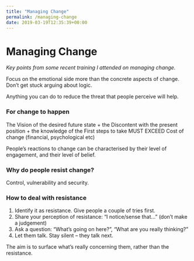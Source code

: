 ```yaml
---
title: "Managing Change"
permalink: /managing-change
date: 2019-03-19T12:35:39+00:00
---
```


# Managing Change

*Key points from some recent training I attended on managing change.*

Focus on the emotional side more than the concrete aspects of change. Don’t get stuck arguing about logic.

Anything you can do to reduce the threat that people perceive will help.

### For change to happen

The Vision of the desired future state + the Discontent with the present position + the knowledge of the First steps to take MUST EXCEED Cost of change (financial, psychological etc)

People’s reactions to change can be characterised by their level of engagement, and their level of belief.

### Why do people resist change?

Control, vulnerability and security.

### How to deal with resistance

1. Identify it as resistance. Give people a couple of tries first.
2. Share your perception of resistance: “I notice/sense that…” (don’t make a judgement)
3. Ask a question: “What’s going on here?”, “What are you really thinking?”
4. Let them talk. Stay silent – they talk next.

The aim is to surface what’s really concerning them, rather than the resistance.